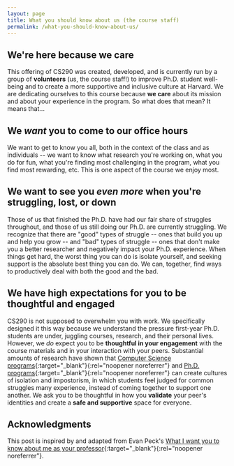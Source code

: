 ```yaml
---
layout: page
title: What you should know about us (the course staff)
permalink: /what-you-should-know-about-us/
---
```


## We're here because we care

This offering of CS290 was created, developed, 
and is currently run by a group of **volunteers** (us, the course staff!) 
to improve Ph.D. student well-being and to create a more supportive and inclusive culture at Harvard. 
We are dedicating ourselves to this course because **we care** about its mission and about your experience in the program. 
So what does that mean? It means that...

## We *want* you to come to our office hours 

We want to get to know you all, both in the context of the class and as individuals -- we want to know what research you're working on, 
what you do for fun, what you're finding most challenging in the program, what you find most rewarding, etc. 
This is one aspect of the course we enjoy most. 

## We want to see you *even more* when you're struggling, lost, or down 

Those of us that finished the Ph.D. have had our fair share of struggles throughout, 
and those of us still doing our Ph.D. are currently struggling. 
We recognize that there are "good" types of struggle -- ones that build you up 
and help you grow -- and "bad" types of struggle -- ones that don't make you a better researcher 
and negatively impact your Ph.D. experience. 
When things get hard, the worst thing you can do is isolate yourself, 
and seeking support is the absolute best thing you can do. 
We can, together, find ways to productively deal with both the good and the bad. 

## We have high expectations for you to be thoughtful and engaged 

CS290 is not supposed to overwhelm you with work. 
We specifically designed it this way because we understand the pressure first-year Ph.D. students are under, 
juggling courses, research, and their personal lives. 
However, we *do* expect you to be **thoughtful in your engagement** with the course materials and in your interaction with your peers. 
Substantial amounts of research have shown that 
[Computer Science programs](https://courses.cs.washington.edu/courses/cse590e/02sp/defensive_20climate.pdf){:target="_blank"}{:rel="noopener noreferrer"} 
and [Ph.D. programs](http://ijds.org/Volume13/IJDSv13p361-388Sverdlik4134.pdf){:target="_blank"}{:rel="noopener noreferrer"}
can create cultures of isolation and impostorism,
in which students feel judged for common struggles many experience, 
instead of coming together to support one another. 
We ask you to be thoughtful in how you **validate** your peer's identities and create a **safe and supportive** space for everyone.

## Acknowledgments

This post is inspired by and adapted from Evan Peck's 
[What I want you to know about me as your professor](https://medium.com/bucknell-hci/what-i-want-you-to-know-about-me-as-your-professor-58c9c2e91e33){:target="_blank"}{:rel="noopener noreferrer"}.
